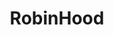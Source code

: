 ---
title: RobinHood
crosslinks:
- investing
- stocks
- pennystocks
- personalfinance
- tradeXIV
- AMD_Stock
- MemeEconomy
- acorns
- xkcd
- options
- churning
- Ford
- littlejohn
- InvestorsHangout
- financialindependence
- socks
- weedstocks
- SecurityAnalysis
---